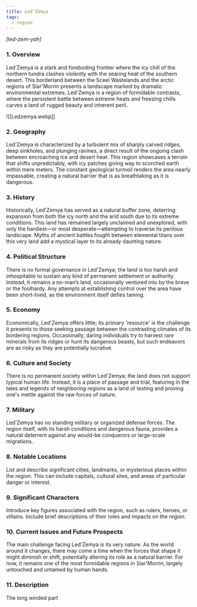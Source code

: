 ```yaml
---
title: Led'Zemya
tags:
  - region
---
```

*[led-zem-yah]*
### 1. **Overview**

Led'Zemya is a stark and foreboding frontier where the icy chill of the northern tundra clashes violently with the searing heat of the southern desert. This borderland between the Sceel Wastelands and the arctic regions of Siar'Morrin presents a landscape marked by dramatic environmental extremes. Led'Zemya is a region of formidable contrasts, where the persistent battle between extreme heats and freezing chills carves a land of rugged beauty and inherent peril.

![[Ledzemya.webp]]
### 2. **Geography**

Led'Zemya is characterized by a turbulent mix of sharply carved ridges, deep sinkholes, and plunging ravines, a direct result of the ongoing clash between encroaching ice and desert heat. This region showcases a terrain that shifts unpredictably, with icy patches giving way to scorched earth within mere meters. The constant geological turmoil renders the area nearly impassable, creating a natural barrier that is as breathtaking as it is dangerous.

### 3. **History**

Historically, Led'Zemya has served as a natural buffer zone, deterring expansion from both the icy north and the arid south due to its extreme conditions. This land has remained largely unclaimed and unexplored, with only the hardiest—or most desperate—attempting to traverse its perilous landscape. Myths of ancient battles fought between elemental titans over this very land add a mystical layer to its already daunting nature.

### 4. **Political Structure**

There is no formal governance in Led'Zemya; the land is too harsh and inhospitable to sustain any kind of permanent settlement or authority. Instead, it remains a no-man’s land, occasionally ventured into by the brave or the foolhardy. Any attempts at establishing control over the area have been short-lived, as the environment itself defies taming.

### 5. **Economy**

Economically, Led'Zemya offers little; its primary 'resource' is the challenge it presents to those seeking passage between the contrasting climates of its bordering regions. Occasionally, daring individuals try to harvest rare minerals from its ridges or hunt its dangerous beasts, but such endeavors are as risky as they are potentially lucrative.

### 6. **Culture and Society**

There is no permanent society within Led'Zemya; the land does not support typical human life. Instead, it is a place of passage and trial, featuring in the tales and legends of neighboring regions as a land of testing and proving one's mettle against the raw forces of nature.

### 7. **Military**

Led'Zemya has no standing military or organized defense forces. The region itself, with its harsh conditions and dangerous fauna, provides a natural deterrent against any would-be conquerors or large-scale migrations.

### 8. **Notable Locations**

List and describe significant cities, landmarks, or mysterious places within the region. This can include capitals, cultural sites, and areas of particular danger or interest.

### 9. **Significant Characters**

Introduce key figures associated with the region, such as rulers, heroes, or villains. Include brief descriptions of their roles and impacts on the region.

### 10. **Current Issues and Future Prospects**

The main challenge facing Led'Zemya is its very nature. As the world around it changes, there may come a time when the forces that shape it might diminish or shift, potentially altering its role as a natural barrier. For now, it remains one of the most formidable regions in Siar'Morrin, largely untouched and untamed by human hands.

### 11. **Description**

The long winded part
